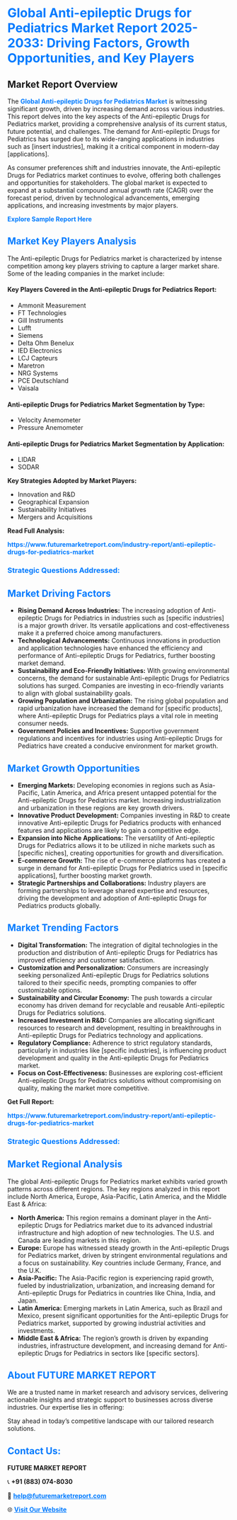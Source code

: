 <h1 style="color: #007BFF;">Global Anti-epileptic Drugs for Pediatrics Market Report 2025-2033: Driving Factors, Growth Opportunities, and Key Players</h1>

<section id="overview">
<h2>Market Report Overview</h2>
<p>The <a href="https://www.futuremarketreport.com/industry-report/anti-epileptic-drugs-for-pediatrics-market" style="color: #007BFF; text-decoration: none;"><strong>Global Anti-epileptic Drugs for Pediatrics Market</strong></a> is witnessing significant growth, driven by increasing demand across various industries. This report delves into the key aspects of the Anti-epileptic Drugs for Pediatrics market, providing a comprehensive analysis of its current status, future potential, and challenges. The demand for Anti-epileptic Drugs for Pediatrics has surged due to its wide-ranging applications in industries such as [insert industries], making it a critical component in modern-day [applications].</p>
<p>As consumer preferences shift and industries innovate, the Anti-epileptic Drugs for Pediatrics market continues to evolve, offering both challenges and opportunities for stakeholders. The global market is expected to expand at a substantial compound annual growth rate (CAGR) over the forecast period, driven by technological advancements, emerging applications, and increasing investments by major players.</p>
</section>

<section id="overview">
<p><a href="https://www.futuremarketreport.com/request-sample/reportId=37499" style="color: #007BFF; text-decoration: none;"><strong>Explore Sample Report Here</strong></a></p>
</section>

<section id="key-players">
<h2 style="color: #007BFF;">Market Key Players Analysis</h2>
<p>The Anti-epileptic Drugs for Pediatrics market is characterized by intense competition among key players striving to capture a larger market share. Some of the leading companies in the market include:</p>
<h4>Key Players Covered in the Anti-epileptic Drugs for Pediatrics Report:</h4>
<ul><li>Ammonit Measurement</li><li>FT Technologies</li><li>Gill Instruments</li><li>Lufft</li><li>Siemens</li><li>Delta Ohm Benelux</li><li>IED Electronics</li><li>LCJ Capteurs</li><li>Maretron</li><li>NRG Systems</li><li>PCE Deutschland</li><li>Vaisala</li></ul>
<h4>Anti-epileptic Drugs for Pediatrics Market Segmentation by Type:</h4>
<ul><li>Velocity Anemometer</li><li>Pressure Anemometer</li></ul>

<h4>Anti-epileptic Drugs for Pediatrics Market Segmentation by Application:</h4>
<ul><li>LIDAR</li><li>SODAR</li></ul>
<p><strong>Key Strategies Adopted by Market Players:</strong></p>
<ul>
<li>Innovation and R&D</li>
<li>Geographical Expansion</li>
<li>Sustainability Initiatives</li>
<li>Mergers and Acquisitions</li>
</ul>
</section>

<section>
<p><strong>Read Full Analysis: </strong></p><a href="https://www.futuremarketreport.com/industry-report/anti-epileptic-drugs-for-pediatrics-market" style="color: #007BFF; text-decoration: none;"><strong>https://www.futuremarketreport.com/industry-report/anti-epileptic-drugs-for-pediatrics-market</strong></a>
<h3 style="color: #007BFF;">Strategic Questions Addressed:</h3>
</section>

<section id="driving-factors">
<h2 style="color: #007BFF;">Market Driving Factors</h2>
<ul>
<li><strong>Rising Demand Across Industries:</strong> The increasing adoption of Anti-epileptic Drugs for Pediatrics in industries such as [specific industries] is a major growth driver. Its versatile applications and cost-effectiveness make it a preferred choice among manufacturers.</li>
<li><strong>Technological Advancements:</strong> Continuous innovations in production and application technologies have enhanced the efficiency and performance of Anti-epileptic Drugs for Pediatrics, further boosting market demand.</li>
<li><strong>Sustainability and Eco-Friendly Initiatives:</strong> With growing environmental concerns, the demand for sustainable Anti-epileptic Drugs for Pediatrics solutions has surged. Companies are investing in eco-friendly variants to align with global sustainability goals.</li>
<li><strong>Growing Population and Urbanization:</strong> The rising global population and rapid urbanization have increased the demand for [specific products], where Anti-epileptic Drugs for Pediatrics plays a vital role in meeting consumer needs.</li>
<li><strong>Government Policies and Incentives:</strong> Supportive government regulations and incentives for industries using Anti-epileptic Drugs for Pediatrics have created a conducive environment for market growth.</li>
</ul>
</section>

<section id="growth-opportunities">
<h2 style="color: #007BFF;">Market Growth Opportunities</h2>
<ul>
<li><strong>Emerging Markets:</strong> Developing economies in regions such as Asia-Pacific, Latin America, and Africa present untapped potential for the Anti-epileptic Drugs for Pediatrics market. Increasing industrialization and urbanization in these regions are key growth drivers.</li>
<li><strong>Innovative Product Development:</strong> Companies investing in R&D to create innovative Anti-epileptic Drugs for Pediatrics products with enhanced features and applications are likely to gain a competitive edge.</li>
<li><strong>Expansion into Niche Applications:</strong> The versatility of Anti-epileptic Drugs for Pediatrics allows it to be utilized in niche markets such as [specific niches], creating opportunities for growth and diversification.</li>
<li><strong>E-commerce Growth:</strong> The rise of e-commerce platforms has created a surge in demand for Anti-epileptic Drugs for Pediatrics used in [specific applications], further boosting market growth.</li>
<li><strong>Strategic Partnerships and Collaborations:</strong> Industry players are forming partnerships to leverage shared expertise and resources, driving the development and adoption of Anti-epileptic Drugs for Pediatrics products globally.</li>
</ul>
</section>

<section id="trending-factors">
<h2 style="color: #007BFF;">Market Trending Factors</h2>
<ul>
<li><strong>Digital Transformation:</strong> The integration of digital technologies in the production and distribution of Anti-epileptic Drugs for Pediatrics has improved efficiency and customer satisfaction.</li>
<li><strong>Customization and Personalization:</strong> Consumers are increasingly seeking personalized Anti-epileptic Drugs for Pediatrics solutions tailored to their specific needs, prompting companies to offer customizable options.</li>
<li><strong>Sustainability and Circular Economy:</strong> The push towards a circular economy has driven demand for recyclable and reusable Anti-epileptic Drugs for Pediatrics solutions.</li>
<li><strong>Increased Investment in R&D:</strong> Companies are allocating significant resources to research and development, resulting in breakthroughs in Anti-epileptic Drugs for Pediatrics technology and applications.</li>
<li><strong>Regulatory Compliance:</strong> Adherence to strict regulatory standards, particularly in industries like [specific industries], is influencing product development and quality in the Anti-epileptic Drugs for Pediatrics market.</li>
<li><strong>Focus on Cost-Effectiveness:</strong> Businesses are exploring cost-efficient Anti-epileptic Drugs for Pediatrics solutions without compromising on quality, making the market more competitive.</li>
</ul>
</section>

<section>
<p><strong>Get Full Report: </strong></p><a href="https://www.futuremarketreport.com/industry-report/anti-epileptic-drugs-for-pediatrics-market" style="color: #007BFF; text-decoration: none;"><strong>https://www.futuremarketreport.com/industry-report/anti-epileptic-drugs-for-pediatrics-market</strong></a>
<h3 style="color: #007BFF;">Strategic Questions Addressed:</h3>
</section>


<section id="regional-analysis">
<h2 style="color: #007BFF;">Market Regional Analysis</h2>
<p>The global Anti-epileptic Drugs for Pediatrics market exhibits varied growth patterns across different regions. The key regions analyzed in this report include North America, Europe, Asia-Pacific, Latin America, and the Middle East & Africa:</p>
<ul>
<li><strong>North America:</strong> This region remains a dominant player in the Anti-epileptic Drugs for Pediatrics market due to its advanced industrial infrastructure and high adoption of new technologies. The U.S. and Canada are leading markets in this region.</li>
<li><strong>Europe:</strong> Europe has witnessed steady growth in the Anti-epileptic Drugs for Pediatrics market, driven by stringent environmental regulations and a focus on sustainability. Key countries include Germany, France, and the U.K.</li>
<li><strong>Asia-Pacific:</strong> The Asia-Pacific region is experiencing rapid growth, fueled by industrialization, urbanization, and increasing demand for Anti-epileptic Drugs for Pediatrics in countries like China, India, and Japan.</li>
<li><strong>Latin America:</strong> Emerging markets in Latin America, such as Brazil and Mexico, present significant opportunities for the Anti-epileptic Drugs for Pediatrics market, supported by growing industrial activities and investments.</li>
<li><strong>Middle East & Africa:</strong> The region’s growth is driven by expanding industries, infrastructure development, and increasing demand for Anti-epileptic Drugs for Pediatrics in sectors like [specific sectors].</li>
</ul>
</section>

<footer>
<h2 style="color: #007BFF;">About FUTURE MARKET REPORT</h2>
<p>We are a trusted name in market research and advisory services, delivering actionable insights and strategic support to businesses across diverse industries. Our expertise lies in offering:</p>

<p>Stay ahead in today’s competitive landscape with our tailored research solutions.</p>

<h2 style="color: #007BFF;">Contact Us:</h2>
<p><strong>FUTURE MARKET REPORT</strong></p>
<p>📞 <strong>+91 (883) 074-8030</strong></p>
<p>📧 <strong><a href="mailto:help@futuremarketreport.com" style="color: #007BFF;">help@futuremarketreport.com</a></strong></p>
<p>🌐 <strong><a href="https://www.futuremarketreport.com/" style="color: #007BFF;">Visit Our Website</a></strong></p>
</footer>